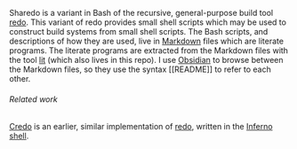 Sharedo is a variant in Bash of the recursive, general-purpose build tool [redo](https://redo.readthedocs.io/en/latest/).  This variant of redo provides small shell scripts which may be used to construct build systems from small shell scripts.  The Bash scripts, and descriptions of how they are used, live in [Markdown](https://help.obsidian.md/How+to/Format+your+notes) files which are literate programs.  The literate programs are extracted from the Markdown files with the tool [lit](https://github.com/catenate/sharedo/blob/main/lit.md) (which also lives in this repo).  I use [Obsidian](https://obsidian.md/) to browse between the Markdown files, so they use the syntax [[README]] to refer to each other.

###### Related work

[Credo](https://github.com/catenate/credo) is an earlier, similar implementation of [redo](https://redo.readthedocs.io/en/latest/), written in the [Inferno shell](http://www.vitanuova.com/inferno/papers/sh.html).
